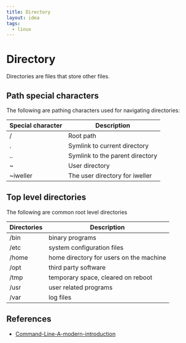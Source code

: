 ```yaml
---
title: Directory
layout: idea
tags:
  - linux
---
```


# Directory

Directories are files that store other files.

## Path special characters

The following are pathing characters used for navigating directories:

| Special character | Description                     |
| ----------------- | ------------------------------- |
| /                 | Root path                       |
| .                 | Symlink to current directory    |
| ..                | Symlink to the parent directory |
| ~                 | User directory                  |
| ~iweller          | The user directory for iweller  |

## Top level directories

The following are common root level directories

| Directories | Description                             |
| ----------- | --------------------------------------- |
| /bin        | binary programs                         |
| /etc        | system configuration files              |
| /home       | home directory for users on the machine |
| /opt        | third party software                    |
| /tmp        | temporary space, cleared on reboot      |
| /usr        | user related programs                   |
| /var        | log files                               |

## References

- [Command-Line-A-modern-introduction](/reference/Command-Line-A-modern-introduction)
